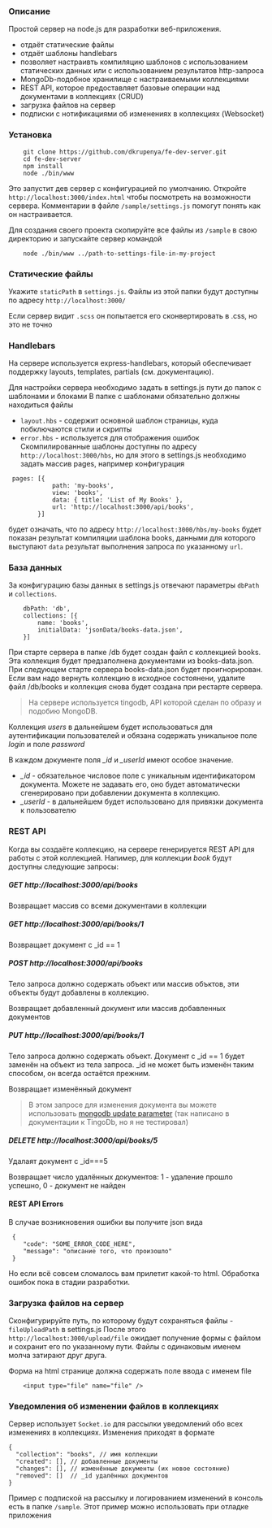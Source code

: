 ### Описание
Простой сервер на node.js для разработки веб-приложения.
* отдаёт статические файлы
* отдаёт шаблоны handlebars
* позволяет настраивть компиляцию шаблонов с использованием статических данных или с использованием результатов http-запроса
* MongoDb-подобное хранилище с настраиваемыми коллекциями 
* REST API, которое предоставляет базовые операции над документами в коллекциях (CRUD)
* загрузка файлов на сервер
* подписки с нотификациями об изменениях в коллекциях (Websocket)

### Установка
```
    git clone https://github.com/dkrupenya/fe-dev-server.git
    cd fe-dev-server
    npm install
    node ./bin/www
```
Это запустит дев сервер с конфигурацией по умолчанию.
Откройте ```http://localhost:3000/index.html``` чтобы посмотреть на возможности сервера.
Комментарии в файле ```/sample/settings.js``` помогут понять как он настраивается.

Для создания своего проекта скопируйте все файлы из ```/sample``` в свою директорию и запускайте сервер командой
```
    node ./bin/www ../path-to-settings-file-in-my-project
```  
### Статические файлы
Укажите ``staticPath`` в  ``settings.js``. Файлы из этой папки будут доступны по адресу ``http://localhost:3000/``

Если сервер видит ``.scss`` он попытается его сконвертировать в .css, но это не точно

### Handlebars
На сервере используется express-handlebars, который обеспечивает поддержку layouts, templates, partials (см. документацию).

Для настройки сервера необходимо задать в settings.js пути до папок с шаблонами и блоками
В папке с шаблонами обязательно должны находиться файлы
* ``layout.hbs`` - содержит основной шаблон страницы, куда побключаются стили и скрипты
* ``error.hbs`` - используется для отображения ошибок
Скомпилированные шаблоны доступны по адресу ``http://localhost:3000/hbs``, но для этого
в settings.js необходимо задать массив pages, например конфигурация
```$js
 pages: [{
            path: 'my-books',
            view: 'books',
            data: { title: 'List of My Books' },
            url: 'http://localhost:3000/api/books',
        }]
```
будет означать, что по адресу ``http://localhost:3000/hbs/my-books`` будет показан результат компиляции шаблона books, 
данными для которого выступают ``data`` результат выполнения запроса по указанному ``url``.

### База данных
За конфигурацию базы данных в settings.js отвечают параметры ``dbPath`` и ``collections``.
```$js
    dbPath: 'db',
    collections: [{
        name: 'books',
        initialData: 'jsonData/books-data.json',
    }]
```
При старте сервера в папке /db будет создан файл с коллекцией books. Эта коллекция будет предзаполнена документами из books-data.json.
При следующем старте сервера books-data.json будет проигнорирован. Если вам надо вернуть коллекцию в исходное состоянени,
удалите файл /db/books и коллекция снова будет создана при рестарте сервера.

> На сервере используется tingodb, API которой сделан по образу и подобию MongoDB.

Коллекция *users* в дальнейшем будет использоваться для аутентификации пользователей и обязана содержать уникальное поле *login* и поле *password*  

В каждом документе поля *_id* и *_userId* имеют особое значение. 
* *_id* - обязательное числовое поле с уникальным идентификатором документа. Можете не задавать его, оно будет автоматически сгенерировано при добавлении документа в коллекцию.
* *_userId* - в дальнейшем будет использовано для привязки документа к пользователю

### REST API

Когда вы создаёте коллекцию, на сервере генерируется REST API для работы с этой коллекцией. 
Напимер, для коллекции *book* будут доступны следующие запросы:

##### GET http://localhost:3000/api/books
Возвращает массив со всеми документами в коллекции
    
##### GET http://localhost:3000/api/books/1
Возвращает документ с _id == 1
    
##### POST http://localhost:3000/api/books
Тело запроса должно содержать объект или массив объктов, эти объекты будут добавлены в коллекцию.

Возвращает добавленный документ или массив добавленных документов

##### PUT http://localhost:3000/api/books/1
Тело запроса должно содержать объект. Документ с _id == 1 будет заменён на объект из тела запроса.
_id не может быть изменён таким способом, он всегда остаётся прежним.

Возвращает изменённый документ

> В этом запросе для изменения документа вы можете использовать [mongodb update parameter](https://docs.mongodb.com/manual/reference/method/db.collection.update/#update-parameter)
> (так написано в документации к TingoDb, но я не тестировал)

##### DELETE http://localhost:3000/api/books/5
Удалаят документ с _id===5

Возвращает число удалённых документов: 1 - удаление прошло успешно, 0 - документ не найден

#### REST API Errors
В случае возникновения ошибки вы получите json вида
```$json
 {
    "code": "SOME_ERROR_CODE_HERE",
    "message": "описание того, что произошло"
 }
``` 
Но если всё совсем сломалось вам прилетит какой-то html. Обработка ошибок пока в стадии разработки.

### Загрузка файлов на сервер
Сконфигурируйте путь, по которому будут сохраняться файлы  - ``fileUploadPath`` в settings.js
После этого ``http://localhost:3000/upload/file`` ожидает получение формы с файлом и сохранит его по указанному пути.
Файлы с одинаковым именем молча затирают друг друга.

Форма на html странице должна содержать поле ввода с именем file
```$html
    <input type="file" name="file" />
``` 

### Уведомления об изменении файлов в коллекциях
Сервер использует ```Socket.io``` для рассылки уведомлений обо всех изменениях в коллекциях. Изменения приходят в формате
```$json
{
  "collection": "books", // имя коллекции
  "created": [], // добавленные документы
  "changes": [], // изменённые документы (их новое состояние)
  "removed": []  // _id удалённых документов
}
```

Пример с подпиской на рассылку и логированием изменений в консоль есть в папке ``/sample``.
Этот пример можно использовать при отладке приложения
 